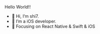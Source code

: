 <span> Hello World!! </span>
- 👋 Hi, I’m shi7.
- 👀 I’m a iOS developer.
- :orange_book: Focusing on React Native & Swift & iOS


<!--
<img src="https://github-readme-stats.vercel.app/api?username=shi7&show_icons=true&icon_color=CE1D2D&text_color=718096&bg_color=00000000&hide_title=true&hide_border=true" />
-->

<!-- ### Check out my social medias: -->

<!-- ![shi7's github stats](https://github-readme-stats.vercel.app/api?username=shi7&theme=merko&show_icons=true) -->

<!-- ### coding
![](https://https://media.giphy.com/media/jk5og41KRqARVQ6aej/giphy.gif) -->
